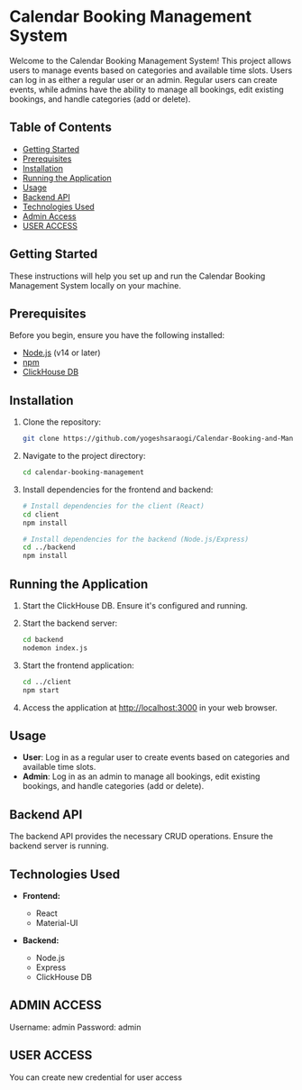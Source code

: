 # Calendar Booking Management System

Welcome to the Calendar Booking Management System! This project allows users to manage events based on categories and available time slots. Users can log in as either a regular user or an admin. Regular users can create events, while admins have the ability to manage all bookings, edit existing bookings, and handle categories (add or delete).

## Table of Contents

- [Getting Started](#getting-started)
- [Prerequisites](#prerequisites)
- [Installation](#installation)
- [Running the Application](#running-the-application)
- [Usage](#usage)
- [Backend API](#backend-api)
- [Technologies Used](#technologies-used)
- [Admin Access](#admin-access)
- [USER ACCESS](#user-access)

## Getting Started

These instructions will help you set up and run the Calendar Booking Management System locally on your machine.

## Prerequisites

Before you begin, ensure you have the following installed:

- [Node.js](https://nodejs.org/) (v14 or later)
- [npm](https://www.npmjs.com/)
- [ClickHouse DB](https://clickhouse.tech/)

## Installation

1. Clone the repository:

   ```bash
   git clone https://github.com/yogeshsaraogi/Calendar-Booking-and-Management-Platform.git
   ```

2. Navigate to the project directory:

   ```bash
   cd calendar-booking-management
   ```

3. Install dependencies for the frontend and backend:

   ```bash
   # Install dependencies for the client (React)
   cd client
   npm install

   # Install dependencies for the backend (Node.js/Express)
   cd ../backend
   npm install
   ```

## Running the Application

1. Start the ClickHouse DB. Ensure it's configured and running.

2. Start the backend server:

   ```bash
   cd backend
   nodemon index.js
   ```

3. Start the frontend application:

   ```bash
   cd ../client
   npm start
   ```

4. Access the application at [http://localhost:3000](http://localhost:3000) in your web browser.

## Usage

- **User**: Log in as a regular user to create events based on categories and available time slots.
- **Admin**: Log in as an admin to manage all bookings, edit existing bookings, and handle categories (add or delete).

## Backend API

The backend API provides the necessary CRUD operations. Ensure the backend server is running.

## Technologies Used

- **Frontend:**

  - React
  - Material-UI

- **Backend:**
  - Node.js
  - Express
  - ClickHouse DB

## ADMIN ACCESS

Username: admin
Password: admin

## USER ACCESS

You can create new credential for user access
